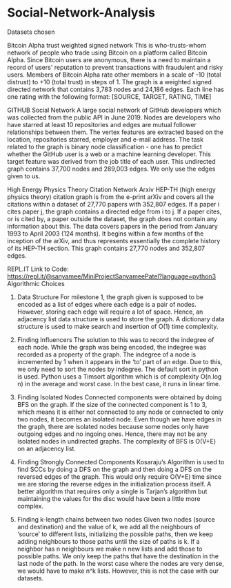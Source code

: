 # Social-Network-Analysis

Datasets chosen

Bitcoin Alpha trust weighted signed network
This is who-trusts-whom network of people who trade using Bitcoin on a platform called Bitcoin Alpha. Since Bitcoin users are anonymous, there is a need to maintain a record of users' reputation to prevent transactions with fraudulent and risky users. Members of Bitcoin Alpha rate other members in a scale of -10 (total distrust) to +10 (total trust) in steps of 1. The graph is a weighted signed directed network that contains 3,783 nodes and 24,186 edges. Each line has one rating with the following format: [SOURCE, TARGET, RATING, TIME]

GITHUB Social Network
A large social network of GitHub developers which was collected from the public API in June 2019. Nodes are developers who have starred at least 10 repositories and edges are mutual follower relationships between them. The vertex features are extracted based on the location, repositories starred, employer and e-mail address. The task related to the graph is binary node classification - one has to predict whether the GitHub user is a web or a machine learning developer. This target feature was derived from the job title of each user. This undirected graph contains 37,700 nodes and 289,003 edges. We only use the edges given to us.

High Energy Physics Theory Citation Network
Arxiv HEP-TH (high energy physics theory) citation graph is from the e-print arXiv and covers all the citations within a dataset of 27,770 papers with 352,807 edges. If a paper i cites paper j, the graph contains a directed edge from i to j. If a paper cites, or is cited by, a paper outside the dataset, the graph does not contain any information about this. The data covers papers in the period from January 1993 to April 2003 (124 months). It begins within a few months of the inception of the arXiv, and thus represents essentially the complete history of its HEP-TH section. This graph contains 27,770 nodes and 352,807 edges. 

REPL.IT Link to Code: 
https://repl.it/@sanyamee/MiniProjectSanyameePatel?language=python3
 
Algorithmic Choices

1.	Data Structure
For milestone 1, the graph given is supposed to be encoded as a list of edges where each edge is a pair of nodes. However, storing each edge will require a lot of space. Hence, an adjacency list data structure is used to store the graph. A dictionary data structure is used to make search and insertion of O(1) time complexity.

2.	Finding Influencers
The solution to this was to record the indegree of each node. While the graph was being encoded, the indegree was recorded as a property of the graph. The indegree of a node is incremented by 1 when it appears in the ‘to’ part of an edge. Due to this, we only need to sort the nodes by indegree. The default sort in python is used. Python uses a Timsort algorithm which is of complexity O(n.log n) in the average and worst case. In the best case, it runs in linear time.

3.	Finding Isolated Nodes
Connected components were obtained by doing BFS on the graph. If the size of the connected component is 1 to 3, which means it is either not connected to any node or connected to only two nodes, it becomes an isolated node. Even though we have edges in the graph, there are isolated nodes because some nodes only have outgoing edges and no ingoing ones. Hence, there may not be any isolated nodes in undirected graphs. The complexity of BFS is O(V+E) on an adjacency list.

4.	Finding Strongly Connected Components
Kosaraju’s Algorithm is used to find SCCs by doing a DFS on the graph and then doing a DFS on the reversed edges of the graph. This would only require O(V+E) time since we are storing the reverse edges in the initialization process itself. A better algorithm that requires only a single is Tarjan’s algorithm but maintaining the values for the disc would have been a little more complex. 

5.	Finding k-length chains between two nodes
Given two nodes (source and destination) and the value of k, we add all the neighbours of ‘source’ to different lists, initializing the possible paths, then we keep adding neighbours to those paths until the size of paths is k. If a neighbor has n neighbours we make n new lists and add those to possible paths. We only keep the paths that have the destination in the last node of the path. In the worst case where the nodes are very dense, we would have to make n^k lists. However, this is not the case with our datasets.
